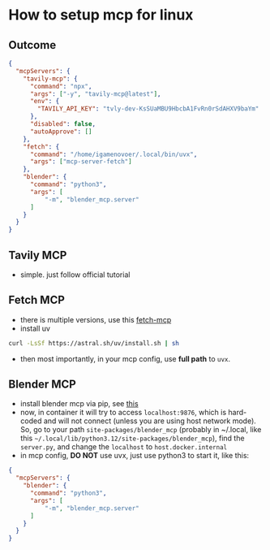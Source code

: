 # How to setup mcp for linux

## Outcome

```json
{
  "mcpServers": {
    "tavily-mcp": {
      "command": "npx",
      "args": ["-y", "tavily-mcp@latest"],
      "env": {
        "TAVILY_API_KEY": "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"
      },
      "disabled": false,
      "autoApprove": []
    },
    "fetch": {
      "command": "/home/igamenovoer/.local/bin/uvx",
      "args": ["mcp-server-fetch"]
    },
    "blender": {
      "command": "python3",
      "args": [
          "-m", "blender_mcp.server"
      ]
    }
  }
}
```

## Tavily MCP
- simple. just follow official tutorial

## Fetch MCP
- there is multiple versions, use this [fetch-mcp](https://pypi.org/project/mcp-server-fetch/)
- install uv

```bash
curl -LsSf https://astral.sh/uv/install.sh | sh
```

- then most importantly, in your mcp config, use **full path** to `uvx`.

## Blender MCP
- install blender mcp via pip, see [this](https://pypi.org/project/blender-mcp/)
- now, in container it will try to access `localhost:9876`, which is hard-coded and will not connect (unless you are using host network mode).
So, go to your path `site-packages/blender_mcp` (probably in ~/.local, like this `~/.local/lib/python3.12/site-packages/blender_mcp`), find the `server.py`,
and change the `localhost` to `host.docker.internal`
- in mcp config, **DO NOT** use uvx, just use python3 to start it, like this:

```json
{
  "mcpServers": {
    "blender": {
      "command": "python3",
      "args": [
          "-m", "blender_mcp.server"
      ]
    }
  }
}
```
